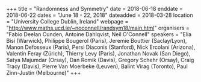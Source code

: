 +++
title = "Randomness and Symmetry"
date = 2018-06-18
enddate = 2018-06-22
dates = "June 18 - 22, 2018"
dateadded = 2018-03-28
location = "University College Dublin, Ireland"
webpage = "http://www.maths.ucd.ie/~noconnell/randsym18/main.html"
organisers = "Fabio Deelan Cunden, Antoine Dahlqvist, Neil O'Connell"
speakers = "Elia Bisi (Warwick), Philippe Bougerol (Paris), Jeremie Bouttier (Saclay/Lyon), Manon Defosseux (Paris), Persi Diaconis (Stanford), Nick Ercolani (Arizona), Valentin Feray (Zürich), Thierry Levy (Paris), Jonathan Novak (San Diego), Satya Majumdar (Orsay), Dan Romik (Davis), Gregory Schehr (Orsay), Craig Tracy (Davis), Pierre Van Moerbeke (Leuven), Balint Virag (Toronto), Paul Zinn-Justin (Melbourne)"
+++

